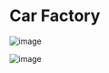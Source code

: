 <h1>Car Factory</h1>

![image](https://github.com/user-attachments/assets/0e5a80c5-8908-4bd6-bfcb-a257e43b6072)

![image](https://github.com/user-attachments/assets/2f7572e3-29ad-47e4-b28e-4ecafc1f379e)

